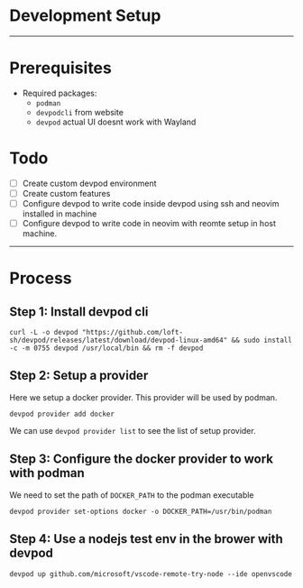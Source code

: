 # Development Setup

---
# Prerequisites
- Required packages:
  - `podman`
  - `devpodcli` from website
  - `devpod` actual UI doesnt work with Wayland

# Todo
- [ ] Create custom devpod environment
- [ ] Create custom features
- [ ] Configure devpod to write code inside devpod using ssh and neovim installed in machine
- [ ] Configure devpod to write code in neovim with reomte setup in host machine. 
---

# Process
## Step 1: Install devpod cli
`curl -L -o devpod "https://github.com/loft-sh/devpod/releases/latest/download/devpod-linux-amd64" && sudo install -c -m 0755 devpod /usr/local/bin && rm -f devpod`

## Step 2: Setup a provider
Here we setup a docker provider. This provider will be used by podman.

`devpod provider add docker`

We can use `devpod provider list` to see the list of setup provider.

## Step 3: Configure the docker provider to work with podman
We need to set the path of `DOCKER_PATH` to the podman executable

`devpod provider set-options docker -o DOCKER_PATH=/usr/bin/podman`

## Step 4: Use a nodejs test env in the brower with devpod
`devpod up github.com/microsoft/vscode-remote-try-node --ide openvscode`


